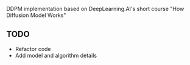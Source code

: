 DDPM implementation based on DeepLearning.AI's short course "How Diffusion Model Works"


## TODO
- Refactor code
- Add model and algorithm details